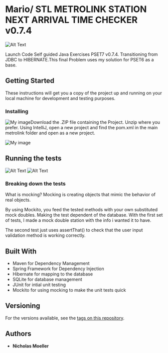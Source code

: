 
# Mario/ STL METROLINK STATION NEXT ARRIVAL TIME CHECKER v0.7.4

![Alt Text](https://i.imgur.com/FDdWVfB.gif)

Launch Code Self guided Java Exercises PSET7 v0.7.4. Transitioning from JDBC to HIBERNATE.This final Problem uses my solution for PSET6 as a base.

## Getting Started

These instructions will get you a copy of the project up and running on your local machine for development and testing purposes.

### Installing

![My image](https://i.imgur.com/cZ1E7M8.jpg)Download the .ZIP file containing the Project. Unzip where you prefer. Using IntelliJ, open a new project and find the pom.xml in the main metrolink folder and open as a new project. 

![My image](https://i.imgur.com/UIFmtYx.jpg)


## Running the tests
![Alt Text](https://i.imgur.com/lOo1WVX.gif)
![Alt Text](https://i.imgur.com/cYlTgF1.gif)
### Breaking down the tests
What is mocking?
Mocking is creating objects that mimic the behavior of real objects.

By using Mockito, you feed the tested methods with your own substituted mock doubles. Making the test dependent of the database. With the first set of tests, I made a mock double station with the info i wanted it to have.

The second test just uses assertThat() to check that the user input validation method is working correctly.


## Built With

* Maven for Dependency Management
* Spring Framework for Dependency Injection
* Hibernate for mapping to the database
* SQLite for database management
* JUnit for intial unit testing
* Mockito for using mocking to make the unit tests quick

## Versioning

For the versions available, see the [tags on this repository](https://github.com/nickmoel/mario/tags). 

## Authors

* **Nicholas Moeller** 


